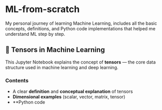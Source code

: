 # ML-from-scratch
My personal journey of learning Machine Learning, includes all the basic concepts, definitions, and Python code implementations that helped me understand ML step by step.

## 🧠 Tensors in Machine Learning

This Jupyter Notebook explains the concept of **tensors** — the core data structure used in machine learning and deep learning.

### Contents
- A clear **definition** and **conceptual explanation** of tensors  
- **Dimensional examples** (scalar, vector, matrix, tensor)  
- **Python code

